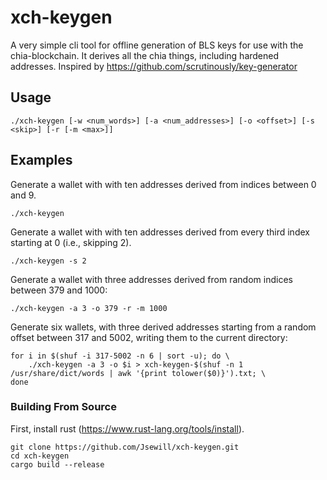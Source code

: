 # xch-keygen

A very simple cli tool for offline generation of BLS keys for use with the chia-blockchain. It derives all the chia things, including hardened addresses. Inspired by https://github.com/scrutinously/key-generator

## Usage

```shell
./xch-keygen [-w <num_words>] [-a <num_addresses>] [-o <offset>] [-s <skip>] [-r [-m <max>]]
```

## Examples

Generate a wallet with with ten addresses derived from indices between 0 and 9.
```shell
./xch-keygen
```

Generate a wallet with with ten addresses derived from every third index starting at 0 (i.e., skipping 2).
```shell
./xch-keygen -s 2
```

Generate a wallet with three addresses derived from random indices between 379 and 1000:

```shell
./xch-keygen -a 3 -o 379 -r -m 1000
```

Generate six wallets, with three derived addresses starting from a random offset between 317 and 5002, writing them to the current directory:

```shell
for i in $(shuf -i 317-5002 -n 6 | sort -u); do \
    ./xch-keygen -a 3 -o $i > xch-keygen-$(shuf -n 1 /usr/share/dict/words | awk '{print tolower($0)}').txt; \
done
```

### Building From Source

First, install rust (https://www.rust-lang.org/tools/install).

```shell
git clone https://github.com/Jsewill/xch-keygen.git
cd xch-keygen
cargo build --release
```